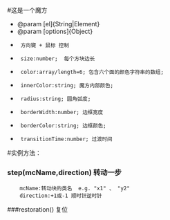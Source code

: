 #这是一个魔方

 * @param [el]{String|Element}
 * @param [options]{Object}
 *      方向键 + 鼠标 控制
 *      size:number;  每个方块边长
 *      color:array/length=6; 包含六个面的颜色字符串的数组;
 *      innerColor:string; 魔方内部颜色;
 *      radius:string; 圆角弧度;
 *      borderWidth:number; 边框宽度
 *      borderColor:string; 边框颜色;
 *      transitionTime:number; 过渡时间



 #实例方法：
### step(mcName,direction) 转动一步
        mcName:转动块的类名  e.g. "x1" 、 "y2"
        direction:+1或-1 顺时针逆时针
###restoration() 复位
